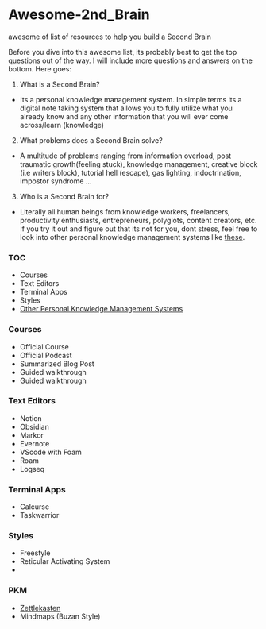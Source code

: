 # Awesome-2nd_Brain
awesome of list of resources to help you build a Second Brain
 
Before you dive into this awesome list, its probably best to get the top questions out of the way. I will include more questions and answers on the bottom. Here goes:

1. What is a Second Brain?
- Its a personal knowledge management system. In simple terms its a digital note taking system that allows you to fully utilize what you already know and any other information that you will ever come across/learn (knowledge)

2. What problems does a Second Brain solve?
- A multitude of problems ranging from information overload, post traumatic growth(feeling stuck), knowledge management, creative block (i.e writers block), tutorial hell (escape), gas lighting, indoctrination, impostor syndrome ...

3. Who is a Second Brain for?
- Literally all human beings from knowledge workers, freelancers, productivity enthusiasts, entrepreneurs, polyglots, content creators, etc. If you try it out and figure out that its not for you, dont stress, feel free to look into other personal knowledge management systems like [these](#pkm).




### TOC
- Courses
- Text Editors
- Terminal Apps
- Styles
- [Other Personal Knowledge Management Systems](#pkm)

### Courses
- Official Course
- Official Podcast
- Summarized Blog Post
- Guided walkthrough
- Guided walkthrough

### Text Editors
- Notion
- Obsidian
- Markor
- Evernote
- VScode with Foam
- Roam 
- Logseq

### Terminal Apps
- Calcurse
- Taskwarrior

### Styles
- Freestyle
- Reticular Activating System
- 

### PKM
- [Zettlekasten](https://zettelkasten.de/)
- Mindmaps (Buzan Style)
